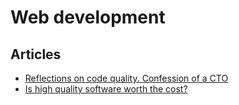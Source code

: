 # Web development

## Articles

- [Reflections on code quality. Confession of a CTO](https://blog.untitledkingdom.com/reflections-on-code-quality-confession-of-a-cto-695fd0812b1d)
- [Is high quality software worth the cost?](https://martinfowler.com/articles/is-quality-worth-cost.html)
